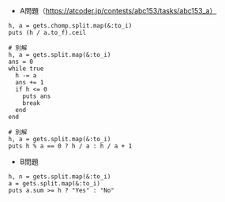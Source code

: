 - A問題（https://atcoder.jp/contests/abc153/tasks/abc153_a）

```
h, a = gets.chomp.split.map(&:to_i)
puts (h / a.to_f).ceil

# 別解
h, a = gets.split.map(&:to_i)
ans = 0
while true
  h -= a
  ans += 1
  if h <= 0
    puts ans
    break
  end
end

# 別解
h, a = gets.split.map(&:to_i)
puts h % a == 0 ? h / a : h / a + 1
```

- B問題
```
h, n = gets.split.map(&:to_i)
a = gets.split.map(&:to_i)
puts a.sum >= h ? "Yes" : "No"
```
